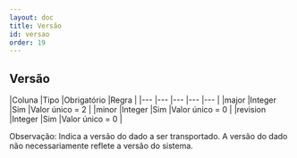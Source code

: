```yaml
---
layout: doc
title: Versão
id: versao
order: 19
---
```


## Versão

|Coluna	|Tipo	|Obrigatório |Regra	|
|--- |--- |--- |--- |--- |
|major |Integer |Sim |Valor único = 2 |
|minor |Integer |Sim |Valor único = 0	|
|revision |Integer |Sim |Valor único = 0 |

Observação: Indica a versão do dado a ser transportado. A versão do dado não necessariamente reflete a versão do sistema.

